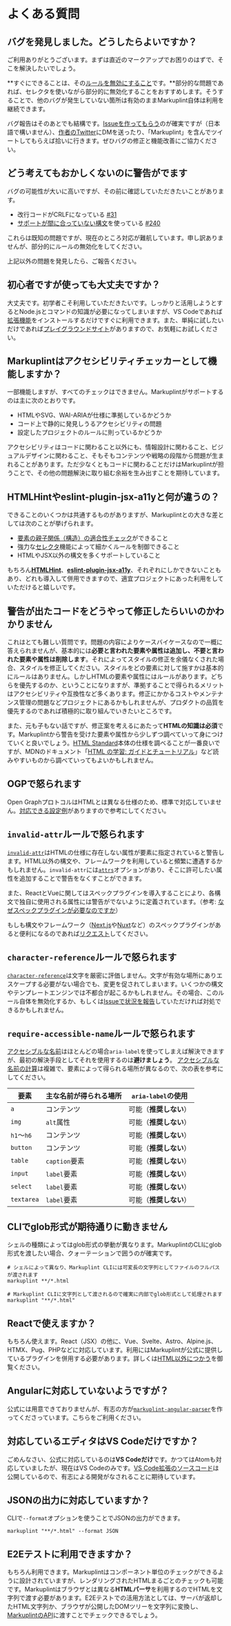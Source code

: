 # よくある質問

<!-- textlint-disable ja-technical-writing/no-exclamation-question-mark -->

## バグを発見しました。どうしたらよいですか？

ご利用ありがとうございます。まずは直近のマークアップでお困りのはずで、そこを解決したいでしょう。

**すぐにできることは、その[ルールを無効にすること](/docs/guides/ignoring-code#disable-by-selector)です。**部分的な問題であれば、セレクタを使いながら部分的に無効化することをおすすめします。そうすることで、他のバグが発生していない箇所は有効のままMarkuplint自体は利用を継続できます。

バグ報告はそのあとでも結構です。[Issueを作ってもらう](https://github.com/markuplint/markuplint/issues/new?assignees=%40YusukeHirao&labels=Bug&template=bug_repot.md&title=Fix)のが確実ですが（日本語で構いません）、[作者のTwitter](https://twitter.com/cloud10designs)にDMを送ったり、「Markuplint」を含んでツイートしてもらえば拾いに行きます。ぜひバグの修正と機能改善にご協力ください。

## どう考えてもおかしくないのに警告がでます

バグの可能性が大いに高いですが、その前に確認していただきたいことがあります。

- 改行コードがCRLFになっている [#31](https://github.com/markuplint/markuplint/issues/31)
- [サポートが間に合っていない構文](/docs/guides/besides-html#supported-syntaxes)を使っている [#240](https://github.com/markuplint/markuplint/issues/240)

これらは既知の問題ですが、現在のところ対応が難航しています。申し訳ありませんが、部分的にルールの無効化をしてください。

上記以外の問題を発見したら、ご報告ください。

## 初心者ですが使っても大丈夫ですか？

大丈夫です。初学者こそ利用していただきたいです。しっかりと活用しようとするとNode.jsとコマンドの知識が必要になってしまいますが、VS Codeであれば[拡張機能](https://marketplace.visualstudio.com/items?itemName=yusukehirao.vscode-markuplint)をインストールするだけですぐに利用できます。また、単純に試したいだけであれば[プレイグラウンドサイト](https://playground.markuplint.dev)がありますので、お気軽にお試しください。

## Markuplintはアクセシビリティチェッカーとして機能しますか？

<!-- textlint-disable ja-technical-writing/no-doubled-joshi -->

一部機能しますが、すべてのチェックはできません。Markuplintがサポートするのは主に次のとおりです。

- HTMLやSVG、WAI-ARIAが仕様に準拠しているかどうか
- コード上で静的に発見しうるアクセシビリティの問題
- 設定したプロジェクトのルールに則っているかどうか

アクセシビリティはコードに関わること以外にも、情報設計に関わること、ビジュアルデザインに関わること、そもそもコンテンツや戦略の段階から問題が生まれることがあります。ただ少なくともコードに関わることだけはMarkuplintが担うことで、その他の問題解決に取り組む余裕を生み出すことを期待しています。

<!-- textlint-enable ja-technical-writing/no-doubled-joshi -->

## HTMLHintやeslint-plugin-jsx-a11yと何が違うの？

できることのいくつかは共通するものがありますが、Markuplintとの大きな差としては次のことが挙げられます。

- [要素の親子関係（構造）の適合性チェック](/docs/rules/permitted-contents)ができること
- 強力な[セレクタ](/docs/guides/selectors)機能によって細かくルールを制御できること
- HTMLやJSX以外の構文を多くサポートしていること

もちろん[**HTMLHint**](https://htmlhint.com/)、[**eslint-plugin-jsx-a11y**](https://github.com/jsx-eslint/eslint-plugin-jsx-a11y)、それぞれにしかできないこともあり、どれも導入して併用できますので、適宜プロジェクトにあった利用をしていただけると嬉しいです。

## 警告が出たコードをどうやって修正したらいいのかわかりません

<!-- textlint-disable ja-technical-writing/no-doubled-joshi, ja-technical-writing/ja-no-weak-phrase -->

これはとても難しい質問です。問題の内容によりケースバイケースなので一概に答えられませんが、基本的には**必要と言われた要素や属性は追加し、不要と言われた要素や属性は削除します**。それによってスタイルの修正を余儀なくされた場合、スタイルを修正してください。スタイルをどの要素に対して施すかは基本的にルールはありません。しかしHTMLの要素や属性にはルールがあります。どちらを優先するのか、ということになりますが、準拠することで得られるメリットはアクセシビリティや互換性など多くあります。修正にかかるコストやメンテナンス管理の問題などプロジェクトにあるかもしれませんが、プロダクトの品質を優先するのであれば積極的に取り組んでいきたいところです。

また、元も子もない話ですが、修正案を考えるにあたって**HTMLの知識は必須**です。Markuplintから警告を受けた要素や属性から少しずつ調べていって身につけていくと良いでしょう。[HTML Standard](https://momdo.github.io/html/)本体の仕様を調べることが一番良いですが、MDNのドキュメント「[HTML の学習: ガイドとチュートリアル](https://developer.mozilla.org/ja/docs/Learn/HTML)」など読みやすいものから調べていってもよいかもしれません。

<!-- textlint-enable ja-technical-writing/no-doubled-joshi, ja-technical-writing/ja-no-weak-phrase -->

## OGPで怒られます

Open GraphプロトコルはHTMLとは異なる仕様のため、標準で対応していません。[対応できる設定例](/docs/rules/invalid-attr#the-open-graph-protocol)がありますので参考にしてください。

## `invalid-attr`ルールで怒られます

[`invalid-attr`](/docs/rules/invalid-attr)はHTMLの仕様に存在しない属性が要素に指定されていると警告します。HTML以外の構文や、フレームワークを利用していると頻繁に遭遇するかもしれません。`invalid-attr`には[`attrs`](/docs/rules/invalid-attr#setting-attrs-option)オプションがあり、そこに許可したい属性を追加することで警告をなくすことができます。

また、ReactとVueに関してはスペックプラグインを導入することにより、各構文で独自に使用される属性には警告がでないように定義されています。（参考: [なぜスペックプラグインが必要なのですか](/docs/guides/besides-html#why-need-the-spec-plugins)）

もしも構文やフレームワーク（[Next.js](https://nextjs.org/)や[Nuxt](https://nuxtjs.org/)など）のスペックプラグインがあると便利になるのであれば[リクエスト](https://github.com/markuplint/markuplint/issues/new?assignees=%40YusukeHirao&labels=Features%3A+Proposal&template=feature.md&title=Supporting+for)してください。

## `character-reference`ルールで怒られます

<!-- textlint-disable ja-technical-writing/ja-no-weak-phrase -->

[`character-reference`](/docs/rules/character-reference)は文字を厳密に評価しません。文字が有効な場所にありエスケープする必要がない場合でも、変更を促されてしまいます。いくつかの構文やテンプレートエンジンでは不都合が起こるかもしれません。その場合、このルール自体を無効化するか、もしくは[Issueで状況を報告](https://github.com/markuplint/markuplint/issues/new?assignees=%40YusukeHirao&labels=Bug&template=bug_repot.md&title=Fix)していただければ対処できるかもしれません。

<!-- textlint-enable ja-technical-writing/ja-no-weak-phrase -->

## `require-accessible-name`ルールで怒られます

[アクセシブルな名前](https://momdo.github.io/wai-aria-1.2/#dfn-accessible-name)はほとんどの場合`aria-label`を使ってしまえば解決できますが、最初の解決手段としてそれを使用するのは**避けましょう**。
[アクセシブルな名前の計算](https://momdo.github.io/accname-1.1/)は複雑で、要素によって得られる場所が異なるので、次の表を参考にしてください。

| 要素       | 主な名前が得られる場所 | `aria-label`の使用     |
| ---------- | ---------------------- | ---------------------- |
| `a`        | コンテンツ             | 可能（**推奨しない**） |
| `img`      | `alt`属性              | 可能（**推奨しない**） |
| `h1`〜`h6` | コンテンツ             | 可能（**推奨しない**） |
| `button`   | コンテンツ             | 可能（**推奨しない**） |
| `table`    | `caption`要素          | 可能（**推奨しない**） |
| `input`    | `label`要素            | 可能（**推奨しない**） |
| `select`   | `label`要素            | 可能（**推奨しない**） |
| `textarea` | `label`要素            | 可能（**推奨しない**） |

## CLIでglob形式が期待通りに動きません

シェルの種類によってはglob形式の挙動が異なります。MarkuplintのCLIにglob形式を渡したい場合、クォーテーションで囲うのが確実です。

```shell
# シェルによって異なり、Markuplint CLIには可変長の文字列としてファイルのフルパスが渡されます
markuplint **/*.html

# Markuplint CLIに文字列として渡されるので確実に内部でglob形式として処理されます
markuplint "**/*.html"
```

## Reactで使えますか？

もちろん使えます。React（JSX）の他に、Vue、Svelte、Astro、Alpine.js、HTMX、Pug、PHPなどに対応しています。利用にはMarkuplintが公式に提供しているプラグインを併用する必要があります。詳しくは[HTML以外につかう](/docs/guides/besides-html)を御覧ください。

## Angularに対応していないようですが？

公式には用意できておりませんが、有志の方が[`markuplint-angular-parser`](https://www.npmjs.com/package/markuplint-angular-parser)を作ってくださっています。こちらをご利用ください。

## 対応しているエディタはVS Codeだけですか？

ごめんなさい、公式に対応しているのは**VS Codeだけ**です。かつてはAtomも対応していましたが、現在はVS Codeのみです。[VS Code拡張のソースコード](https://github.com/markuplint/vscode-markuplint)は公開しているので、有志による開発がなされることに期待しています。

## JSONの出力に対応していますか？

CLIで`--format`オプションを使うことでJSONの出力ができます。

```shell
markuplint "**/*.html" --format JSON
```

## E2Eテストに利用できますか？

もちろん利用できます。Markuplintはコンポーネント単位のチェックができるように設計されていますが、レンダリングされたHTMLまるごとのチェックも可能です。Markuplintはブラウザとは異なる**HTMLパーサ**を利用するのでHTMLを文字列で渡す必要があります。E2Eテストでの活用方法としては、サーバが返却したHTML文字列か、ブラウザが公開したDOMツリーを文字列に変換し、[MarkuplintのAPI](/docs/api)に渡すことでチェックできるでしょう。

<!-- textlint-enable ja-technical-writing/no-exclamation-question-mark -->
